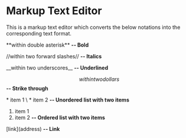 # Markup Text Editor 
This is a markup text editor which converts the below notations into the corresponding text format.

 \*\*within double asterisk** **-- Bold** 

 \//within two forward slashes// **-- Italics**

 \_\_within two underscores__ **-- Underlined**

 $$within two dollars$$ **-- Strike through**

 \* item 1 \ \* item 2 **-- Unordered list with two items**

 1. item 1
 2. item 2 **-- Ordered list with two items**

 \[link\]\(address\) **-- Link** 
 
